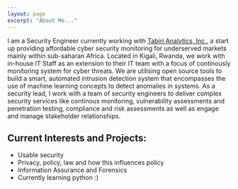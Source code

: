 ```yaml
---
layout: page
excerpt: "About Me..."
---
```


I am a Security Engineer currently working with [Tabiri Analytics, Inc.](https://tabirianalytics.com/), a start up providing affordable cyber security monitoring for underserved markets mainly within sub-saharan Africa. 
Located in Kigali, Rwanda, we work with in-house IT Staff as an extension to their IT team with a focus of continously monitoring system for cyber threats. We are utilising open source tools to build a smart, automated intrusion detection system that encompasses the use of machine learning concepts to detect anomalies in systems.
As a security lead, I work with a team of security engineers to deliver complex security services like continous monitoring, vulnerability assessments and penetration testing, compliance and risk assessments as well as engage and manage stakeholder relationships.

## Current Interests and Projects:

- Usable security
- Privacy, policy, law and how this influences policy
- Information Assurance and Forensics
- Currently learning python :)
